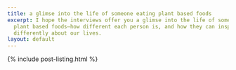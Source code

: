 ```yaml
---
title: a glimse into the life of someone eating plant based foods
excerpt: I hope the interviews offer you a glimse into the life of someone eating
  plant based foods—how different each person is, and how they can inspire us to think
  differently about our lives.
layout: default
---
```


{% include post-listing.html %} 